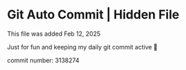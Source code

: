 # Git Auto Commit | Hidden File

This file was added Feb 12, 2025

Just for fun and keeping my daily git commit active 🤪

commit number: 3138274
